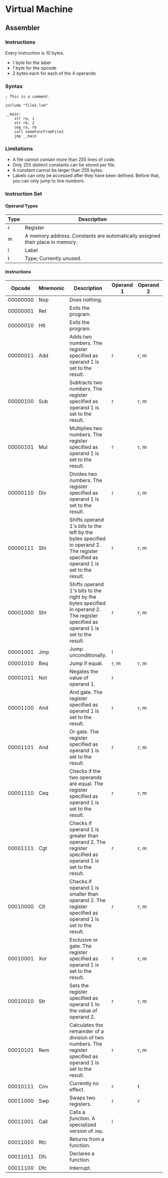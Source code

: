 # Virtual Machine

## Assembler

### Instructions
Every instruction is 10 bytes.
- 1 byte for the label
- 1 byte for the opcode
- 2 bytes each for each of the 4 operands

### Syntax
````assembly
; This is a comment.

include "file2.lsm"

__main:
    str ra, 1
    str rb, 2
    ceq ra, rb
    call someFuncFromFile2
    jmp __main
````

### Limitations
- A file cannot contain more than 255 lines of code.
- Only 255 distinct constants can be stored per file.
- A constant cannot be larger than 255 bytes.
- Labels can only be accessed after they have been defined. Before that, you can only jump to line numbers.

### Instruction Set

#### Operand Types
|Type|Description
|---|---|
|r|Register|
|m|A memory address. Constants are automatically assigned their place in memory.|
|l|Label|
|t|Type; Currently unused.|

#### Instructions
|Opcode|Mnemonic|Description|Operand 1|Operand 2| Operand 3| Operand 4|
|---|---|---|---|---|---|---|
|00000000|Nop|Does nothing.|||||
|00000001|Ret|Exits the program.|||||
|00000010|Hlt|Exits the program.|||||
|00000011|Add|Adds two numbers. The register specified as operand 1 is set to the result.|r|r, m|||
|00000100|Sub|Subtracts two numbers. The register specified as operand 1 is set to the result.|r|r, m|||
|00000101|Mul|Multiplies two numbers. The register specified as operand 1 is set to the result.|r|r, m|||
|00000110|Div|Divides two numbers. The register specified as operand 1 is set to the result.|r|r, m|||
|00000111|Shl|Shifts operand 1's bits to the left by the bytes specified in operand 2. The register specified as operand 1 is set to the result.|r|r, m|||
|00001000|Shr|Shifts operand 1's bits to the right by the bytes specified in operand 2. The register specified as operand 1 is set to the result.|r|r, m|||
|00001001|Jmp|Jump unconditionally.|l||||
|00001010|Beq|Jump if equal.|r, m|r, m|l||
|00001011|Not|Negates the value of operand 1.|r||||
|00001100|And|And gate. The register specified as operand 1 is set to the result.|r|r, m|||
|00001101|And|Or gate. The register specified as operand 1 is set to the result.|r|r, m|||
|00001110|Ceq|Checks if the two operands are equal. The register specified as operand 1 is set to the result.|r|r, m|||
|00001111|Cgt|Checks if operand 1 is greater than operand 2. The register specified as operand 1 is set to the result.|r|r, m|||
|00010000|Clt|Checks if operand 1 is smaller than operand 2. The register specified as operand 1 is set to the result.|r|r, m|||
|00010001|Xor|Exclusive or gate. The register specified as operand 1 is set to the result.|r|r, m|||
|00010010|Str|Sets the register specified as operand 1 to the value of operand 2.|r|r, m|||
|00010101|Rem|Calculates the remainder of a division of two numbers. The register specified as operand 1 is set to the result.|r|r, m|||
|00010111|Cnv|Currently no effect.|r|t|||
|00011000|Swp|Swaps two registers.|r|r|||
|00011001|Call|Calls a *function*. A specialized version of ``Jmp``.|l||||
|00011010|Rtc|Returns from a function.|||||
|00011011|Dfc|Declares a function.|||||
|00011100|Dfc|Interrupt.|||||
